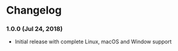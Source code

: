 # Changelog

### 1.0.0 (Jul 24, 2018)

- Initial release with complete Linux, macOS and Window support
